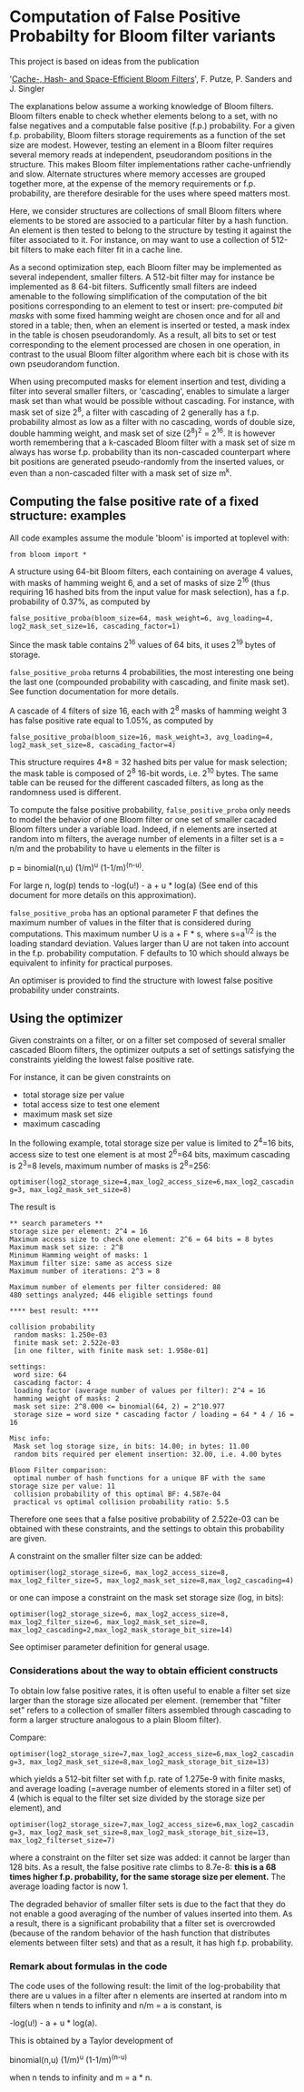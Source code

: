 # Computation of False Positive Probabilty for Bloom filter variants

This project is based on ideas from the publication

'[Cache-, Hash- and Space-Efficient Bloom Filters](http://algo2.iti.kit.edu/documents/cacheefficientbloomfilters-jea.pdf)', F. Putze, P. Sanders and J. Singler

The explanations below assume a working knowledge of Bloom filters. Bloom filters enable to check whether elements belong to a set, with no false negatives and a computable false positive (f.p.) probability.  For a given f.p. probability, Bloom filters storage requirements as a function of the set size are modest. However, testing an element in a Bloom filter requires several memory reads at independent, pseudorandom positions in the structure. This makes Bloom filter implementations rather cache-unfriendly and slow. Alternate structures where memory accesses are grouped together more, at the expense of the memory requirements or f.p. probability, are therefore desirable for the uses where speed matters most. 

Here, we consider structures are collections of small Bloom filters where elements to be stored are associed to a particular filter by a hash function. An element is then tested to belong to the structure by testing it against the filter associated to it. For instance, on may want to use a collection of 512-bit filters to make each filter fit in a cache line. 
 
As a second optimization step, each Bloom filter may be implemented as several independent, smaller filters. A 512-bit filter may for instance be implemented as 8 64-bit filters. Sufficently small filters are indeed amenable to the following simplification of the computation of the bit positions corresponding to an element to test or insert: pre-computed *bit masks* with some fixed hamming weight are chosen once and for all and stored in a table; then, when an element is inserted or tested,  a mask index in the table is chosen pseudorandomly. As a result, all bits to set or test corresponding to the element processed are chosen in one operation, in contrast to the usual Bloom filter algorithm where each bit is chose with its own pseudorandom function.

When using precomputed masks for element insertion and test, dividing a filter into several smaller filters, or 'cascading', enables to simulate a larger mask set than what would be possible without cascading. For instance, with mask set of size 2<sup>8</sup>, a filter with cascading of 2 generally has a f.p. probability almost as low as a filter with no cascading, words of double size, double hamming weight, and mask set of size (2<sup>8</sup>)<sup>2</sup> = 2<sup>16</sup>. It is however worth remembering that a k-cascaded Bloom filter with a mask set of size m always has worse f.p. probability than its non-cascaded counterpart where bit positions are generated pseudo-randomly from the inserted values, or even than a non-cascaded filter with a mask set of size m<sup>k</sup>.

## Computing the false positive rate of a fixed structure: examples

All code examples assume the module 'bloom' is imported at toplevel with:

```from bloom import *```

A structure using 64-bit Bloom filters, each containing on average 4 values, with masks of hamming weight 6, and a set of masks of size 2<sup>16</sup> (thus requiring 16 hashed bits from the input value for mask selection), has a f.p. probability of 0.37%, as computed by

```false_positive_proba(bloom_size=64, mask_weight=6, avg_loading=4, log2_mask_set_size=16, cascading_factor=1)```

Since the mask table contains 2<sup>16</sup> values of 64 bits, it uses 2<sup>19</sup> bytes of storage.

`false_positive_proba` returns 4 probabilities, the most interesting one being the last one (compounded probability with cascading, and finite mask set). See function documentation for more details.

A cascade of 4 filters of size 16, each with 2<sup>8</sup> masks of hamming weight 3 has false positive rate equal to 1.05%, as computed by

```false_positive_proba(bloom_size=16, mask_weight=3, avg_loading=4, log2_mask_set_size=8, cascading_factor=4)```

This structure requires 4\*8 = 32 hashed bits per value for mask selection; the mask table is composed of 2<sup>8</sup> 16-bit words, i.e. 2<sup>10</sup> bytes. The same table can be reused for the different cascaded filters, as long as the randomness used is different.

To compute the false positive probability, `false_positive_proba` only needs to model the behavior of one Bloom filter or one set of smaller cacaded Bloom filters under a variable load. Indeed, if n elements are inserted at random into m filters, the average number of elements in a filter set is a = n/m and the probability to have u elements in the filter is 

p = binomial(n,u) (1/m)<sup>u</sup> (1-1/m)<sup>(n-u)</sup>.

For large n, log(p) tends to -log(u!) - a + u * log(a) (See end of this document for more details on this approximation).

`false_positive_proba` has an optional parameter F that defines the maximum number of values in the filter that is considered during computations. This maximum number U is a + F * s, where s=a<sup>1/2</sup> is the loading standard deviation. Values larger than U are not taken into account in the f.p. probability computation. F defaults to 10 which should always be equivalent to infinity for practical purposes.

An optimiser is provided to find the structure with lowest false positive probability under constraints.

## Using the optimizer

Given constraints on a filter, or on a filter set composed of several smaller cascaded Bloom filters, the optimizer outputs a set of settings satisfying the constraints yielding the lowest false positive rate.

For instance, it can be given constraints on

 - total storage size per value
 - total access size to test one element
 - maximum mask set size
 - maximum cascading

In the following example, total storage size per value is limited to 2<sup>4</sup>=16 bits, access size to test one element is at most 2<sup>6</sup>=64 bits, maximum cascading is 2<sup>3</sup>=8 levels, maximum number of masks is 2<sup>8</sup>=256:

```optimiser(log2_storage_size=4,max_log2_access_size=6,max_log2_cascading=3, max_log2_mask_set_size=8)```

The result is

```
** search parameters **
storage size per element: 2^4 = 16
Maximum access size to check one element: 2^6 = 64 bits = 8 bytes
Maximum mask set size: : 2^8
Minimum Hamming weight of masks: 1
Maximum filter size: same as access size
Maximum number of iterations: 2^3 = 8

Maximum number of elements per filter considered: 88
480 settings analyzed; 446 eligible settings found

**** best result: ****

collision probability
 random masks: 1.250e-03
 finite mask set: 2.522e-03
 [in one filter, with finite mask set: 1.958e-01]

settings:
 word size: 64
 cascading factor: 4
 loading factor (average number of values per filter): 2^4 = 16
 hamming weight of masks: 2
 mask set size: 2^8.000 <= binomial(64, 2) = 2^10.977
 storage size = word size * cascading factor / loading = 64 * 4 / 16 = 16

Misc info:
 Mask set log storage size, in bits: 14.00; in bytes: 11.00
 random bits required per element insertion: 32.00, i.e. 4.00 bytes

Bloom Filter comparison:
 optimal number of hash functions for a unique BF with the same storage size per value: 11
 collision probability of this optimal BF: 4.587e-04
 practical vs optimal collision probability ratio: 5.5
```

Therefore one sees that a false positive probability of 2.522e-03 can be obtained with these constraints, and the settings to obtain this probability are given.

A constraint on the smaller filter size can be added:

```optimiser(log2_storage_size=6, max_log2_access_size=8, max_log2_filter_size=5, max_log2_mask_set_size=8,max_log2_cascading=4)```

or one can impose a constraint on the mask set storage size (log, in bits):

```optimiser(log2_storage_size=6, max_log2_access_size=8, max_log2_filter_size=6, max_log2_mask_set_size=8, max_log2_cascading=2,max_log2_mask_storage_bit_size=14)```

See optimiser parameter definition for general usage.

### Considerations about the way to obtain efficient constructs

To obtain low false positive rates, it is often useful to enable a filter set size larger than the storage size allocated per element. (remember that "filter set" refers to a collection of smaller filters assembled through cascading to form a larger structure analogous to a plain Bloom filter).

Compare:

```optimiser(log2_storage_size=7,max_log2_access_size=6,max_log2_cascading=3, max_log2_mask_set_size=8,max_log2_mask_storage_bit_size=13)```

which yields a 512-bit filter set with f.p. rate of 1.275e-9 with finite masks, and average loading (=average number of elements stored in a filter set) of 4 (which is equal to the filter set size divided by the storage size per element), and

```optimiser(log2_storage_size=7,max_log2_access_size=6,max_log2_cascading=3, max_log2_mask_set_size=8,max_log2_mask_storage_bit_size=13, max_log2_filterset_size=7)```

where a constraint on the filter set size was added: it cannot be larger than 128 bits. As a result, the false positive rate climbs to 8.7e-8: **this is a 68 times higher f.p. probability, for the same storage size per element.** The average loading factor is now 1.

The degraded behavior of smaller filter sets is due to the fact that they do not enable a good averaging of the number of values inserted into them. As a result, there is a significant probability that a filter set is overcrowded (because of the random behavior of the hash function that distributes elements between filter sets) and that as a result, it has high f.p. probability. 

### Remark about formulas in the code

The code uses of the following result: the limit of the log-probability that there are u values in a filter after n elements are inserted at random into m filters when n tends to infinity and n/m = a is constant, is

-log(u!) - a + u \* log(a).

This is obtained by a Taylor development of 

binomial(n,u) (1/m)<sup>u</sup> (1-1/m)<sup>(n-u)</sup>

when n tends to infinity and m = a \* n.
